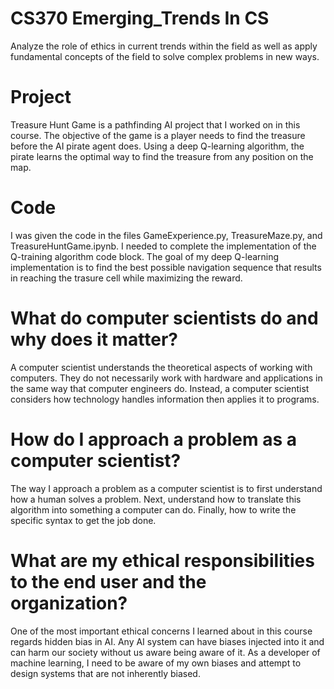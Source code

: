 # CS370 Emerging_Trends In CS

Analyze the role of ethics in current trends within the field as well as apply fundamental concepts of the field to
solve complex problems in new ways.

# Project

Treasure Hunt Game is a pathfinding AI project that I worked on in this course. The objective of the game is a player needs to find the treasure before the AI pirate agent does. Using a deep Q-learning algorithm, the pirate learns the optimal way to find the treasure from any position on the map.

# Code

I was given the code in the files GameExperience.py, TreasureMaze.py, and TreasureHuntGame.ipynb. I needed to complete the implementation of the Q-training algorithm code block. The goal of my deep Q-learning implementation is to find the best possible navigation sequence that results in reaching the trasure cell while maximizing the reward. 

# What do computer scientists do and why does it matter?

A computer scientist understands the theoretical aspects of working with computers. They do not necessarily work with hardware and applications in the same way that computer engineers do. Instead, a computer scientist considers how technology handles information then applies it to programs.

# How do I approach a problem as a computer scientist?

The way I approach a problem as a computer scientist is to first understand how a human solves a problem. Next, understand how to translate this algorithm into something a computer can do. Finally, how to write the specific syntax to get the job done.

# What are my ethical responsibilities to the end user and the organization?

One of the most important ethical concerns I learned about in this course regards hidden bias in AI. Any AI system can have biases injected into it and can harm our society without us aware being aware of it. As a developer of machine learning, I need to be aware of my own biases and attempt to design systems that are not inherently biased.
